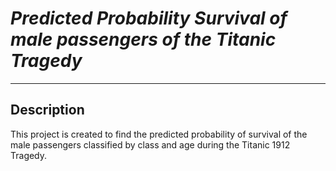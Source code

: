 # *Predicted Probability Survival of male passengers of the Titanic Tragedy*

----------------------------------------------------------------------

## Description
This project is created to find the predicted probability of survival of the male passengers classified by class and age during the Titanic 1912 Tragedy. 

